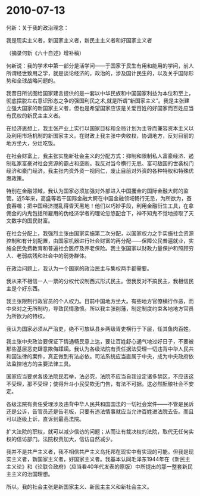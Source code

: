 # 2010-07-13

何新：关于我的政治理念：

我是现实主义者，新国家主义者，新民主主义者和好国家主义者

（摘录何新《六十自述》增补稿）

何新说：我的学术中第一部分是活学问――于国家于民生有用和能用的学问，前人所谓经世致用之学，就是谈论经济的，政治的，涉及国计民生的，以及关乎国际形势和全球战略问题的。   

我昔日所试图给国家建言提供的是一套以中华民族和中国国家利益为本位和至上，彻底摆脱左右意识形态之争的强国利民之术,就是所谓“新国家主义”。我是主张建立强大国家的新国家主义者，但也是希望国家应该是关爱百姓的好国家而百姓应当有民权的新民主主义者。

在经济思想上，我主张产业上实行以国家目标和全局计划为主导而兼容资本主义以及利用市场机制的新国家主义。在财政上我主张中央收权，协调地方，反对目前的地方坐大，分灶吃饭。

在社会财富上，我主张实施新社会主义的分配方式：抑制和限制私人富豪经济、遏制私家富豪对社会资源的霸占和垄断。我反对当今横行无忌、富可敌国的世袭权门经济和豪门经济。我主张内资外资一视同仁，废止目前对外资的各种特权和特殊优惠政策。

特别在金融领域，我认为国家必须加强对外部进入中国攫金的国际金融大鳄的监管。近5年来，高盛等若干国际金融大鳄在中国金融领域畅行无忌，为所欲为，蚕食吞噬；把中国经济搅乱得昏天黑地！他们以巧妙手段，利用金融衍生工具，在拿佣金的内鬼包括所雇用的伪经济学者的理论忽悠配合下，神不知鬼不觉地掠取了天文数字的国民财富。

在社会分配上，我强烈主张由国家实施第二次分配，以国家权力之手实施社会资源控制和有计划配置，由国家机器进行社会财富的再分配――保障公民普遍就业，实施全民免费教育和普遍社会医疗及养老保险。我主张国家以财政力量保护和照顾穷人、老弱病残和社会中的弱势群体。

在政治问题上，我认为一个国家的政治民主与集权两手都需要。

我从来不相信一人一票的分权代议制西式形式民主。但我反对不搞民主，我相信民主是个好东西。

我主张限制行政官员的个人权力。目前中国地方坐大。有些地方官僚横行作恶，而中央对之无所制约，导致民情激愤。所以我主张削藩，制定制度约束各地地方官员为所欲为的特权。

我认为国家必须从严治吏，绝不可放纵县乡两级胥吏横行于下层，任其鱼肉百姓。

我主张中央政治要保证下情通畅民意上达，要让百姓舒心通气地过好日子，不要被那些基层恶吏肆意欺侮蹂躏。我认为各级法院有责任据法受理一切违背中华人民共和国法律的案件，真正做到有法必依。司法系统应当直属于中央，成为中央政府依法监控地方的主要法律工具。

国家应当要求各级法院民若举，法必究，法院不应当自我设定诸多禁区，不应该这不受理，那不受理；使得升斗小民受欺无门告，有法不可据。这必然酝酿社会不安定。

各级法院有责任受理涉及违背中华人民共和国国法的一切社会案件――不管是民诉还是公诉，告官员还是告老板，只要有违法情事就应当允许百姓进法院去告。而且可以逐级上诉，直诉到最高法院。

扩大法院的职权，就可以减少信访的问题；从而让有裁决权的法院，取代无任何实权的信访部门。法院权责加大，信访自然减少。

我并不是共产主义者，我不相信共产主义乌托邦在现实中有实现的可能。但我是现实主义者，新国家主义者，好国家主义者。我基本认同毛泽东1944年在《新民主主义论》和《论联合政府》（应当看40年代发表的原版）中所提出的那一整套新民主主义的治国理想。

所以，我的社会主张是新国家主义、新民主主义和新社会主义。
